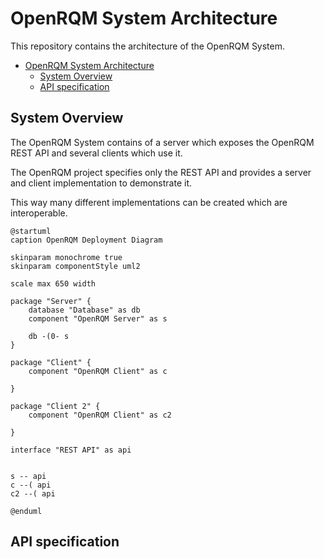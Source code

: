 # OpenRQM System Architecture

This repository contains the architecture of the OpenRQM System.



- [OpenRQM System Architecture](#openrqm-system-architecture)
  - [System Overview](#system-overview)
  - [API specification](#api-specification)


## System Overview

The OpenRQM System contains of a server which exposes the OpenRQM REST API and several clients which use it.

The OpenRQM project specifies only the REST API and provides a server and client implementation to demonstrate it.

This way many different implementations can be created which are interoperable.

```puml
@startuml
caption OpenRQM Deployment Diagram

skinparam monochrome true
skinparam componentStyle uml2

scale max 650 width

package "Server" {
    database "Database" as db
    component "OpenRQM Server" as s

    db -(0- s
}

package "Client" {
    component "OpenRQM Client" as c

}

package "Client 2" {
    component "OpenRQM Client" as c2

}

interface "REST API" as api


s -- api
c --( api
c2 --( api

@enduml
```

## API specification
